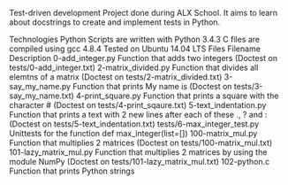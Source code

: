Test-driven development
Project done during ALX School. It aims to learn about docstrings to create and implement tests in Python.

Technologies
Python Scripts are written with Python 3.4.3
C files are compiled using gcc 4.8.4
Tested on Ubuntu 14.04 LTS
Files
Filename	Description
0-add_integer.py	Function that adds two integers (Doctest on tests/0-add_integer.txt)
2-matrix_divided.py	Function that divides all elemtns of a matrix (Doctest on tests/2-matrix_divided.txt)
3-say_my_name.py	Function that prints My name is <first name> <last name> (Doctest on tests/3-say_my_name.txt)
4-print_square.py	Function that prints a square with the character # (Doctest on tests/4-print_sqaure.txt)
5-text_indentation.py	Function that prints a text with 2 new lines after each of these ., ? and : (Doctest on tests/5-text_indentation.txt)
tests/6-max_integer_test.py	Unittests for the function def max_integer(list=[])
100-matrix_mul.py	Function that multiplies 2 matrices (Doctest on tests/100-matrix_mul.txt)
101-lazy_matrix_mul.py	Function that multiplies 2 matrices by using the module NumPy (Doctest on tests/101-lazy_matrix_mul.txt)
102-python.c	Function that prints Python strings
